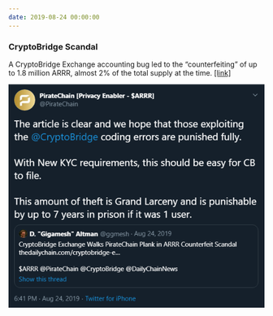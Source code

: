 ```yaml
---
date: 2019-08-24 00:00:00
---
```


### CryptoBridge Scandal

A CryptoBridge Exchange accounting bug led to the “counterfeiting” of up to 1.8 million ARRR, almost 2% of the total supply at the time. [[link]](https://twitter.com/PirateChain/status/1165303000081915905)

[![CryptoBridge Scandal](assets/img/posts/CryptoBridge-Fiasco.png)](assets/img/posts/CryptoBridge-Fiasco.png)

